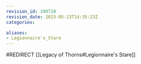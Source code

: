 ```yaml
---
revision_id: 100710
revision_date: 2023-05-13T14:35:23Z
categories:

aliases:
- Legionnaire's_Stare
---
```


#REDIRECT [[Legacy of Thorns#Legionnaire's Stare]]